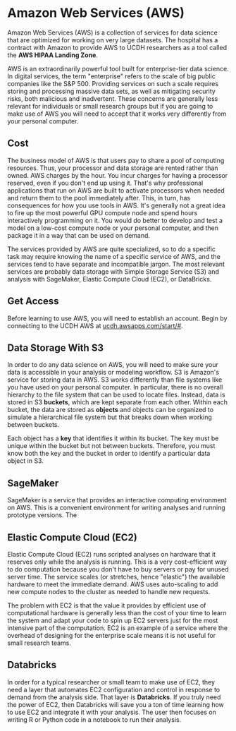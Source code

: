 # Amazon Web Services (AWS)
Amazon Web Services (AWS) is a collection of services for data science that are optimized for working on very large datasets. The hospital has a contract with Amazon to provide AWS to UCDH researchers as a tool called the **AWS HIPAA Landing Zone**.

AWS is an extraordinarily powerful tool built for enterprise-tier data science. In digital services, the term "enterprise" refers to the scale of big public companies like the S&P 500. Providing services on such a scale requires storing and processing massive data sets, as well as mitigating security risks, both malicious and inadvertent. These concerns are generally less relevant for individuals or small research groups but if you are going to make use of AWS you will need to accept that it works very differently from your personal computer. 

## Cost
The business model of AWS is that users pay to share a pool of computing resources. Thus, your processor and data storage are rented rather than owned. AWS charges by the hour. You incur charges for having a processor reserved, even if you don't end up using it. That's why professional applications that run on AWS are built to activate processors when needed and return them to the pool immediately after. This, in turn, has consequences for how you use tools in AWS. It's generally not a great idea to fire up the most powerful GPU compute node and spend hours interactively programming on it. You would do better to develop and test a model on a low-cost compute node or your personal computer, and then package it in a way that can be used on demand.

The services provided by AWS are quite specialized, so to do a specific task may require knowing the name of a specific service of AWS, and the services tend to have separate and incompatible jargon. The most relevant services are probably data storage with Simple Storage Service (S3) and analysis with SageMaker, Elastic Compute Cloud (EC2), or DataBricks.

## Get Access
Before learning to use AWS, you will need to establish an account. Begin by connecting to the UCDH AWS at [ucdh.awsapps.com/start/#](https://ucdh.awsapps.com/start/#).

## Data Storage With S3
In order to do any data science on AWS, you will need to make sure your data is accessible in your analysis or modeling workflow. S3 is Amazon's service for storing data in AWS. S3 works differently than file systems like you have used on your personal computer. In particular, there is no overall hierarchy to the file system that can be used to locate files. Instead, data is stored in S3 **buckets**, which are kept separate from each other. Within each bucket, the data are stored as **objects** and objects can be organized to simulate a hierarchical file system but that breaks down when working between buckets.

Each object has a **key** that identifies it within its bucket. The key must be unique within the bucket but not between buckets. Therefore, you must know both the key and the bucket in order to identify a particular data object in S3.

## SageMaker
SageMaker is a service that provides an interactive computing environment on AWS. This is a convenient environment for writing analyses and running prototype versions. The 

## Elastic Compute Cloud (EC2)
Elastic Compute Cloud (EC2) runs scripted analyses on hardware that it reserves only while the analysis is running. This is a very cost-efficient way to do computation because you don't have to buy servers or pay for unused server time. The service scales (or stretches, hence "elastic") the available hardware to meet the immediate demand. AWS uses auto-scaling to add new compute nodes to the cluster as needed to handle new requests.

The problem with EC2 is that the value it provides by efficient use of computational hardware is generally less than the cost of your time to learn the system and adapt your code to spin up EC2 servers just for the most intensive part of the computation. EC2 is an example of a service where the overhead of designing for the enterprise scale means it is not useful for small research teams.

## Databricks
In order for a typical researcher or small team to make use of EC2, they need a layer that automates EC2 configuration and control in response to demand from the analysis side. That layer is **Databricks**. If you truly need the power of EC2, then Databricks will save you a ton of time learning how to use EC2 and integrate it with your analysis. The user then focuses on writing R or Python code in a notebook to run their analysis.


